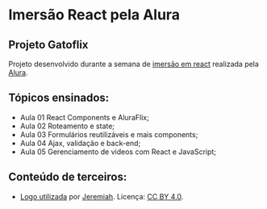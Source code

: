 # Imersão React pela Alura

## Projeto Gatoflix

Projeto desenvolvido durante a semana de [imersão em react](https://www.alura.com.br/imersao-react/) realizada pela [Alura](https://www.alura.com.br/).

## Tópicos ensinados:
- Aula 01 React Components e AluraFlix;
- Aula 02 Roteamento e state;
- Aula 03 Formulários reutilizáveis e mais components;
- Aula 04 Ajax, validação e back-end;
- Aula 05 Gerenciamento de videos com React e JavaScript;

## Conteúdo de terceiros:
- [Logo utilizada](https://icon-icons.com/pt/icone/o-peixe-gato-o-gato/103864) por [Jeremiah](https://jeremiahfoster.com/). Licença: [CC BY 4.0](https://creativecommons.org/licenses/by/4.0/).